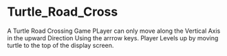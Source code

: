 # Turtle_Road_Cross
A Turtle Road Crossing Game 
PLayer can only move along the Vertical Axis in the upward Direction Using the arrrow keys.
Player Levels up by moving turtle to the top of the display screen.
